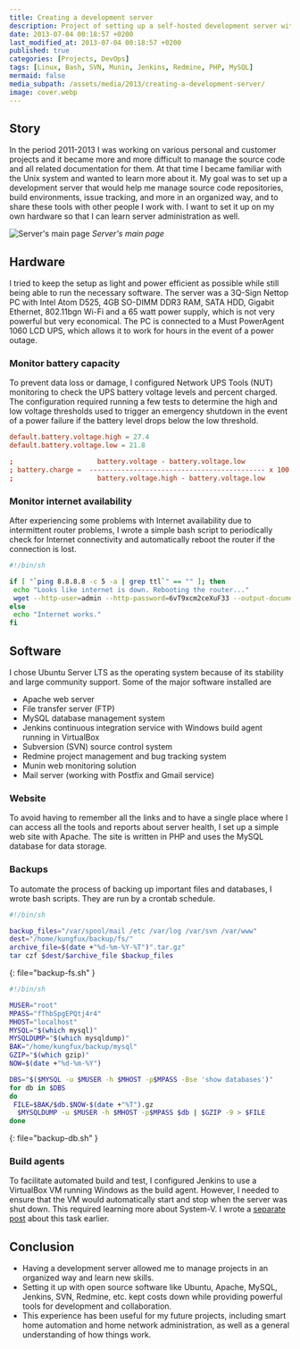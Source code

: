 ```yaml
---
title: Creating a development server
description: Project of setting up a self-hosted development server with useful tools.
date: 2013-07-04 00:18:57 +0200
last_modified_at: 2013-07-04 00:18:57 +0200
published: true
categories: [Projects, DevOps]
tags: [Linux, Bash, SVN, Munin, Jenkins, Redmine, PHP, MySQL]
mermaid: false
media_subpath: /assets/media/2013/creating-a-development-server/
image: cover.webp
---
```


## Story
In the period 2011-2013 I was working on various personal and customer projects and it became more and more difficult to manage the source code and all related documentation for them. At that time I became familiar with the Unix system and wanted to learn more about it. My goal was to set up a development server that would help me manage source code repositories, build environments, issue tracking, and more in an organized way, and to share these tools with other people I work with. I want to set it up on my own hardware so that I can learn server administration as well.

![Server's main page](demo.webp)
_Server's main page_

## Hardware
I tried to keep the setup as light and power efficient as possible while still being able to run the necessary software. The server was a 3Q-Sign Nettop PC with Intel Atom D525, 4GB SO-DIMM DDR3 RAM, SATA HDD, Gigabit Ethernet, 802.11bgn Wi-Fi and a 65 watt power supply, which is not very powerful but very economical. The PC is connected to a Must PowerAgent 1060 LCD UPS, which allows it to work for hours in the event of a power outage.

### Monitor battery capacity
To prevent data loss or damage, I configured Network UPS Tools (NUT) monitoring to check the UPS battery voltage levels and percent charged. The configuration required running a few tests to determine the high and low voltage thresholds used to trigger an emergency shutdown in the event of a power failure if the battery level drops below the low threshold.

```conf
default.battery.voltage.high = 27.4
default.battery.voltage.low = 21.8

;                     battery.voltage - battery.voltage.low
; battery.charge =  -------------------------------------------- x 100 %
;                     battery.voltage.high - battery.voltage.low
```

### Monitor internet availability
After experiencing some problems with Internet availability due to intermittent router problems, I wrote a simple bash script to periodically check for Internet connectivity and automatically reboot the router if the connection is lost.

```bash
#!/bin/sh

if [ "`ping 8.8.8.8 -c 5 -a | grep ttl`" == "" ]; then
 echo "Looks like internet is down. Rebooting the router..."
 wget --http-user=admin --http-password=6vT9xcm2ceXuF33 --output-document=/dev/null http://192.168.1.1/rebootinfo.cgi
else
 echo "Internet works."
fi
```

## Software
I chose Ubuntu Server LTS as the operating system because of its stability and large community support. Some of the major software installed are
- Apache web server
- File transfer server (FTP)
- MySQL database management system
- Jenkins continuous integration service with Windows build agent running in VirtualBox
- Subversion (SVN) source control system
- Redmine project management and bug tracking system
- Munin web monitoring solution
- Mail server (working with Postfix and Gmail service)

### Website
To avoid having to remember all the links and to have a single place where I can access all the tools and reports about server health, I set up a simple web site with Apache. The site is written in PHP and uses the MySQL database for data storage.

### Backups
To automate the process of backing up important files and databases, I wrote bash scripts. They are run by a crontab schedule.

```bash
#!/bin/sh

backup_files="/var/spool/mail /etc /var/log /var/svn /var/www"
dest="/home/kungfux/backup/fs/"
archive_file=$(date +"%d-%m-%Y-%T")".tar.gz"
tar czf $dest/$archive_file $backup_files
```
{: file="backup-fs.sh" }

```bash
#!/bin/sh

MUSER="root"
MPASS="fThbSpgEPQtj4r4"
MHOST="localhost"
MYSQL="$(which mysql)"
MYSQLDUMP="$(which mysqldump)"
BAK="/home/kungfux/backup/mysql"
GZIP="$(which gzip)"
NOW=$(date +"%d-%m-%Y")

DBS="$($MYSQL -u $MUSER -h $MHOST -p$MPASS -Bse 'show databases')"
for db in $DBS
do
 FILE=$BAK/$db.$NOW-$(date +"%T").gz
  $MYSQLDUMP -u $MUSER -h $MHOST -p$MPASS $db | $GZIP -9 > $FILE
done
```
{: file="backup-db.sh" }

### Build agents
To facilitate automated build and test, I configured Jenkins to use a VirtualBox VM running Windows as the build agent. However, I needed to ensure that the VM would automatically start and stop when the server was shut down. This required learning more about System-V. I wrote a [separate post](/posts/fine-tuning-the-autostart-in-ubuntu-server/) about this task earlier.

## Conclusion
- Having a development server allowed me to manage projects in an organized way and learn new skills.
- Setting it up with open source software like Ubuntu, Apache, MySQL, Jenkins, SVN, Redmine, etc. kept costs down while providing powerful tools for development and collaboration.
- This experience has been useful for my future projects, including smart home automation and home network administration, as well as a general understanding of how things work.